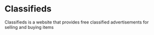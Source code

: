 # Classifieds
Classifieds is a website that provides free classified advertisements for selling and buying items
